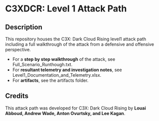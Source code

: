 # C3XDCR: Level 1 Attack Path

## Description
This repository houses the C3X: Dark Cloud Rising level1 attack path including a full walkthrough of the attack from a defensive and offensive perspective.
- For a **step by step walkthrough** of the attack, see Full_Scenario_Runthough.txt.
- For **resultant telemetry and investigation notes**, see Level1_Documentation_and_Telemetry.xlsx.
- For **artifacts**, see the artifacts folder.

## Credits
This attack path was developed for C3X: Dark Cloud Rising by **Louai Abboud, Andrew Wade, Anton Ovurtsky, and Lee Kagan**.
